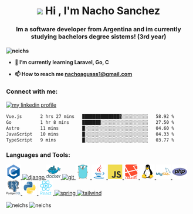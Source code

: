 <h1 align="center"> <img src="https://emojis.slackmojis.com/emojis/images/1531849430/4246/blob-sunglasses.gif?1531849430" width="30"/> Hi , I'm Nacho Sanchez</h1>
<h3 align="center">Im a software developer from Argentina and im currently studying bachelors degree sistems! (3rd year)</h3>
<h4 align="center"><h4>
<p align="left"> <img src="https://komarev.com/ghpvc/?username=neichs&label=Profile%20views&color=0e75b6&style=flat" alt="neichs" /> </p>

- 🌱 I’m currently learning **Laravel, Go, C**

- 📫 How to reach me **nachoagusss1@gmail.com**

<h3 align="left">Connect with me:</h3>
<p align="left">
<a href="https://www.linkedin.com/in/ignacio-sanchez-252855318" target="blank"><img align="center" src="https://raw.githubusercontent.com/rahuldkjain/github-profile-readme-generator/master/src/images/icons/Social/linked-in-alt.svg" alt="my linkedin profile" height="30" width="40" /></a>
</p>

<!--START_SECTION:waka-->

```True
Vue.js       2 hrs 27 mins   ██████████████▓░░░░░░░░░░   58.92 %
Go           1 hr 8 mins     ███████░░░░░░░░░░░░░░░░░░   27.50 %
Astro        11 mins         █░░░░░░░░░░░░░░░░░░░░░░░░   04.60 %
JavaScript   10 mins         █░░░░░░░░░░░░░░░░░░░░░░░░   04.33 %
TypeScript   9 mins          █░░░░░░░░░░░░░░░░░░░░░░░░   03.77 %
```

<!--END_SECTION:waka-->

<h3 align="left">Languages and Tools:</h3>
<p align="left"> <a href="https://www.cprogramming.com/" target="_blank" rel="noreferrer"> <img src="https://raw.githubusercontent.com/devicons/devicon/master/icons/c/c-original.svg" alt="c" width="40" height="40"/> </a> <a href="https://www.djangoproject.com/" target="_blank" rel="noreferrer"> <img src="https://cdn.worldvectorlogo.com/logos/django.svg" alt="django" width="40" height="40"/> </a> <a href="https://www.docker.com/" target="_blank" rel="noreferrer"> <img src="https://raw.githubusercontent.com/devicons/devicon/master/icons/docker/docker-original-wordmark.svg" alt="docker" width="40" height="40"/> </a> <a href="https://git-scm.com/" target="_blank" rel="noreferrer"> <img src="https://www.vectorlogo.zone/logos/git-scm/git-scm-icon.svg" alt="git" width="40" height="40"/> </a> <a href="https://golang.org" target="_blank" rel="noreferrer"> <img src="https://raw.githubusercontent.com/devicons/devicon/master/icons/go/go-original.svg" alt="go" width="40" height="40"/> </a> <a href="https://www.java.com" target="_blank" rel="noreferrer"> <img src="https://raw.githubusercontent.com/devicons/devicon/master/icons/java/java-original.svg" alt="java" width="40" height="40"/> </a> <a href="https://developer.mozilla.org/en-US/docs/Web/JavaScript" target="_blank" rel="noreferrer"> <img src="https://raw.githubusercontent.com/devicons/devicon/master/icons/javascript/javascript-original.svg" alt="javascript" width="40" height="40"/> </a> <a href="https://laravel.com/" target="_blank" rel="noreferrer"> <img src="https://raw.githubusercontent.com/devicons/devicon/master/icons/laravel/laravel-plain-wordmark.svg" alt="laravel" width="40" height="40"/> </a> <a href="https://www.linux.org/" target="_blank" rel="noreferrer"> <img src="https://raw.githubusercontent.com/devicons/devicon/master/icons/linux/linux-original.svg" alt="linux" width="40" height="40"/> </a> <a href="https://www.mysql.com/" target="_blank" rel="noreferrer"> <img src="https://raw.githubusercontent.com/devicons/devicon/master/icons/mysql/mysql-original-wordmark.svg" alt="mysql" width="40" height="40"/> </a> <a href="https://www.php.net" target="_blank" rel="noreferrer"> <img src="https://raw.githubusercontent.com/devicons/devicon/master/icons/php/php-original.svg" alt="php" width="40" height="40"/> </a> <a href="https://www.postgresql.org" target="_blank" rel="noreferrer"> <img src="https://raw.githubusercontent.com/devicons/devicon/master/icons/postgresql/postgresql-original-wordmark.svg" alt="postgresql" width="40" height="40"/> </a> <a href="https://www.python.org" target="_blank" rel="noreferrer"> <img src="https://raw.githubusercontent.com/devicons/devicon/master/icons/python/python-original.svg" alt="python" width="40" height="40"/> </a> <a href="https://reactjs.org/" target="_blank" rel="noreferrer"> <img src="https://raw.githubusercontent.com/devicons/devicon/master/icons/react/react-original-wordmark.svg" alt="react" width="40" height="40"/> </a> <a href="https://spring.io/" target="_blank" rel="noreferrer"> <img src="https://www.vectorlogo.zone/logos/springio/springio-icon.svg" alt="spring" width="40" height="40"/> </a> <a href="https://tailwindcss.com/" target="_blank" rel="noreferrer"> <img src="https://www.vectorlogo.zone/logos/tailwindcss/tailwindcss-icon.svg" alt="tailwind" width="40" height="40"/> </a> </p>

<span>
  <img align="center" src="https://github-readme-stats.vercel.app/api/top-langs?username=neichs&hide=NSIS,css&show_icons=true&locale=en&layout=compact&theme=dark&hide_border=true" alt="neichs" />
<img align="center" src="https://github-readme-streak-stats.herokuapp.com/?user=neichs&theme=dark&hide_border=true" alt="neichs" />
</span>



